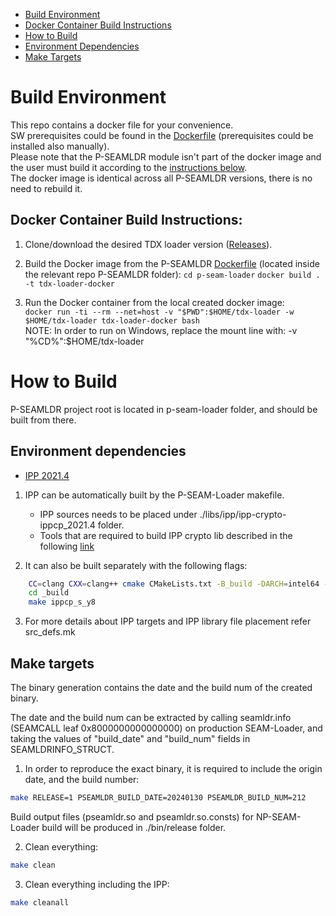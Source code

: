 <!--******************************************************************************
* Copyright (C) 2023 Intel Corporation                                        
*                                                                             
* Permission is hereby granted, free of charge, to any person obtaining a copy
* of this software and associated documentation files (the "Software"),       
* to deal in the Software without restriction, including without limitation   
* the rights to use, copy, modify, merge, publish, distribute, sublicense,    
* and/or sell copies of the Software, and to permit persons to whom           
* the Software is furnished to do so, subject to the following conditions:    
*                                                                             
* The above copyright notice and this permission notice shall be included     
* in all copies or substantial portions of the Software.                      
*                                                                             
* THE SOFTWARE IS PROVIDED "AS IS", WITHOUT WARRANTY OF ANY KIND, EXPRESS     
* OR IMPLIED, INCLUDING BUT NOT LIMITED TO THE WARRANTIES OF MERCHANTABILITY, 
* FITNESS FOR A PARTICULAR PURPOSE AND NONINFRINGEMENT.  IN NO EVENT SHALL    
* THE AUTHORS OR COPYRIGHT HOLDERS BE LIABLE FOR ANY CLAIM, DAMAGES           
* OR OTHER LIABILITY, WHETHER IN AN ACTION OF CONTRACT, TORT OR OTHERWISE,    
* ARISING FROM, OUT OF OR IN CONNECTION WITH THE SOFTWARE OR THE USE          
* OR OTHER DEALINGS IN THE SOFTWARE.                                          
*                                                                             
* SPDX-License-Identifier: MIT
******************************************************************************/-->

- [Build Environment](#build-environment)
- [Docker Container Build Instructions](#docker-container-build-instructions)
- [How to Build](#how-to-build)
- [Environment Dependencies](#environment-dependencies)
- [Make Targets](#make-targets)

# Build Environment

This repo contains a docker file for your convenience.  
SW prerequisites could be found in the [Dockerfile](Dockerfile) (prerequisites could be installed also manually).  
Please note that the P-SEAMLDR module isn't part of the docker image and the user must build it according to the [instructions below](#how-to-build).  
The docker image is identical across all P-SEAMLDR versions, there is no need to rebuild it.

## Docker Container Build Instructions:

1. Clone/download the desired TDX loader version ([Releases](https://github.com/intel/tdx-loader/releases)).  
2. Build the Docker image from the P-SEAMLDR [Dockerfile](Dockerfile) (located inside the relevant repo P-SEAMLDR folder):
```cd p-seam-loader```
```docker build . -t tdx-loader-docker```

3. Run the Docker container from the local created docker image:  
```docker run -ti --rm --net=host -v "$PWD":$HOME/tdx-loader -w $HOME/tdx-loader tdx-loader-docker bash```  
NOTE: In order to run on Windows, replace the mount line with: -v "%CD%":$HOME/tdx-loader

# How to Build

P-SEAMLDR project root is located in p-seam-loader folder, and should be built from there.

## Environment dependencies

-	[IPP 2021.4](https://github.com/intel/ipp-crypto/releases/tag/ippcp_2021.4)

1) IPP can be automatically built by the P-SEAM-Loader makefile.
	-	IPP sources needs to be placed under ./libs/ipp/ipp-crypto-ippcp_2021.4 folder.
	-	Tools that are required to build IPP crypto lib described in the following [link](https://github.com/intel/ipp-crypto/blob/ipp-crypto_2021_4/BUILD.md)

2) It can also be built separately with the following flags:
```bash
	CC=clang CXX=clang++ cmake CMakeLists.txt -B_build -DARCH=intel64 -DMERGED_BLD:BOOL=off -DPLATFORM_LIST="y8"
	cd _build
	make ippcp_s_y8
```

3) For more details about IPP targets and IPP library file placement refer src_defs.mk

## Make targets
The binary generation contains the date and the build num of the created binary. 

The date and the build num can be extracted by calling seamldr.info (SEAMCALL leaf 0x8000000000000000) on production SEAM-Loader, and taking the values of "build_date" and "build_num" fields in SEAMLDRINFO_STRUCT.

1) In order to reproduce the exact binary, it is required to include the origin date, and the build number:

```bash
make RELEASE=1 PSEAMLDR_BUILD_DATE=20240130 PSEAMLDR_BUILD_NUM=212
```

Build output files (pseamldr.so and pseamldr.so.consts) for NP-SEAM-Loader build will be produced in ./bin/release folder.
	
2) Clean everything:
 
```bash
make clean
```

3) Clean everything including the IPP:

```bash
make cleanall
```

